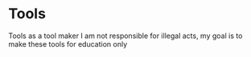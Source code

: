 # Tools
Tools as a tool maker I am not responsible for illegal acts, my goal is to make these tools for education only
